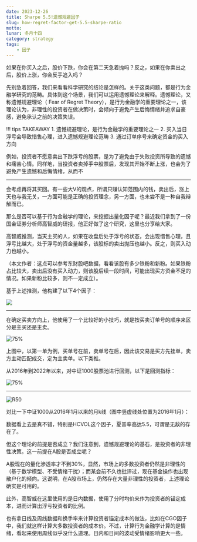 ```yaml
---
date: 2023-12-26
title: Sharpe 5.5!遗憾规避因子
slug: how-regret-factor-get-5.5-sharpe-ratio
motto: 
lunar: 冬月十四
category: strategy
tags:
    - 因子
---
```

如果在你买入之后，股价下跌，你会在第二天急着抛吗？反之，如果在你卖出之后，股价上涨，你会反手追入吗？

先别急着回答，我们来看看科学研究的结论是怎样的。关于这类问题，都是行为金融学研究的范畴。具体到这个场景，我们可以运用遗憾理论来解释。遗憾理论，又称遗憾规避理论（ Fear of Regret Theory），是行为金融学的重要理论之一，该理论认为，非理性的投资者在做决策时，会倾向于避免产生后悔情绪并追求自豪感，避免承认之前的决策失误。

<!--more-->

!!! tips TAKEAWAY
    1. 遗憾规避理论，是行为金融学的重要理论之一
    2. 买入当日浮亏会导致惜售心理，进入遗憾规避理论范畴
    3. 通过订单序号来确定资金的买入方向


例如，投资者不愿意卖出下跌浮亏的股票，是为了避免由于失败投资所导致的遗憾和痛苦心情。同样地，当投资者卖掉手中股票后，发现其开始不断上涨，也会为了避免产生遗憾和后悔情绪，从而不


---

会考虑再将其买回。有一些大V的观点，所谓只赚认知范围内的钱，卖出后，涨上天也与我无关，一方面可能是正确的投资理念，另一方面，也未尝不是一种自我辩解而已。

那么是否可以基于行为金融学的理论，来挖掘出量化因子呢？最近我们拿到了一份国金证券分析师高智威的研报，他正好做了这个研究，这里也分享给大家。

高智威推测，<red>当天主买的人，如果在收盘后处于浮亏的状态，会出现惜售心理，且浮亏比越大，处于浮亏的资金量越多，该股标的卖出抛压也越小</red>。反之，则买入动力也越小。

（本文作者：这点可以参考东财股吧数据，看看该股有多少铁粉和新粉。如果铁粉占比较大，卖出后没有买入动力，则该股后续一段时间，可能出现买方资金不足的情况。如果新粉比较多，则不一定成立）。

基于上述推测，他构建了以下4个因子：

![](https://images.jieyu.ai/images/2023/03/20230322102309.png)

---

在确定买卖方向上，他使用了一个比较好的小技巧，就是<red>按买卖订单号的顺序</red>来区分是主买还是主卖。


![75%](https://images.jieyu.ai/images/2023/03/20230322112354.png)


上图中，以第一单为例，买单号在前，卖单号在后，因此该交易是买方先挂单，卖方主动匹配成交，定为主卖单。以下类推。

从2016年到2022年以来，对中证1000股票池进行回测，以下是回测指标：

![75%](https://images.jieyu.ai/images/2023/03/20230322112516.png)

---

![R50](https://images.jieyu.ai/images/2023/03/20230322112800.png)

对比一下中证1000从2016年1月以来的月k线（图中竖虚线处位置为2016年1月）：

数据看上去是真不错，特别是HCVOL这个因子，夏普率高达5.5，可谓是无敌的存在了。

但这个理论的前提是否成立？我们注意到，<red>遗憾规避理论的基石，是投资者的非理性决策</red>。这一前提在A股是否成立呢？

A股现在的量化渗透率才不到30%，显然，市场上的多数投资者仍然是非理性的（基于数学模型、不受情绪干扰）；而某会前不久也批评过，现在基金操作也出现散户化的倾向。这说明，在A股市场上，仍然存在大量非理性的投资者，上述理论确实是可用的。

此外，高智威在这里使用的是日内数据，使用了分时均价来作为投资者的锚定成本，进而计算出浮亏投资者的比例。

也有拿日线及周线数据和换手率来计算投资者锚定成本的做法，比如在<red>CGO因子</red>中，我们就这样计算大多数投资者的成本价。不过，计算行为金融学计算的是情绪，看起来使用周线似乎没什么道理。日内和日间的波动受情绪影响更大一些。
